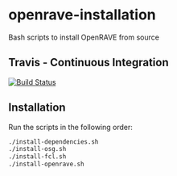 # openrave-installation

Bash scripts to install OpenRAVE from source

## Travis - Continuous Integration

[![Build Status](https://travis-ci.org/crigroup/openrave-installation.svg?branch=master)](https://travis-ci.org/crigroup/openrave-installation)

## Installation
Run the scripts in the following order:
```bash
./install-dependencies.sh
./install-osg.sh
./install-fcl.sh
./install-openrave.sh
```
